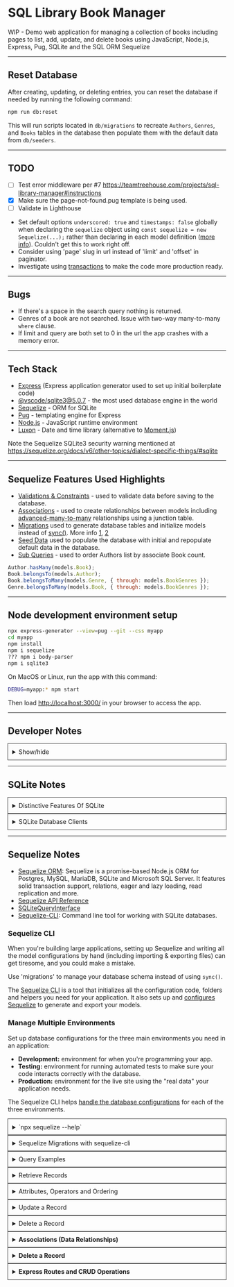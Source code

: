 # SQL Library Book Manager

WIP - Demo web application for managing a collection of books including pages to list, add, update, and delete books using JavaScript, Node.js, Express, Pug, SQLite and the SQL ORM Sequelize

---

## Reset Database

After creating, updating, or deleting entries, you can reset the database if needed by running the following command:

```bash
npm run db:reset
```

This will run scripts located in `db/migrations` to recreate `Authors`, `Genres`, and `Books` tables in the database then populate them with the default data from `db/seeders`.

---

<style>
details { outline: 1px solid #333; padding: 10px }
</style>

## TODO

- [ ] Test error middleware per #7 <https://teamtreehouse.com/projects/sql-library-manager#instructions>
- [x] Make sure the page-not-found.pug template is being used.
- [ ] Validate in Lighthouse
- Set default options `underscored: true` and `timestamps: false` globally when declaring the `sequelize` object using `const sequelize = new Sequelize(...);` rather than declaring in each model definition ([more info](https://sequelize.org/api/v6/class/src/sequelize.js~sequelize#instance-constructor-constructor)). Couldn't get this to work right off.
- Consider using 'page' slug in url instead of 'limit' and 'offset' in paginator.
- Investigate using [transactions](https://sequelize.org/docs/v6/other-topics/transactions/) to make the code more production ready.

---

## Bugs

- If there's a space in the search query nothing is returned.
- Genres of a book are not searched. Issue with two-way many-to-many `where` clause.
- If limit and query are both set to 0 in the url the app crashes with a memory error.

---

## Tech Stack

- [Express](https://expressjs.com/en/starter/generator.html) (Express application generator used to set up initial boilerplate code)
- [@vscode/sqlite3@5.0.7](https://www.sqlite.org/) - the most used database engine in the world
- [Sequelize](https://sequelize.org/master/manual/getting-started.html) - ORM for SQLite
- [Pug](https://pugjs.org/api/getting-started.html) - templating engine for Express
- [Node.js](https://nodejs.org/en/) - JavaScript runtime environment
- [Luxon](https://moment.github.io/luxon/#/) - Date and time library (alternative to [Moment.js](https://moment.github.io/luxon/#/why?id=place-in-the-moment-project))

Note the Sequelize SQLite3 security warning mentioned at <https://sequelize.org/docs/v6/other-topics/dialect-specific-things/#sqlite>

---

## Sequelize Features Used Highlights

- [Validations & Constraints](https://sequelize.org/docs/v6/core-concepts/validations-and-constraints/) - used to validate data before saving to the database.
- [Associations](https://sequelize.org/docs/v6/core-concepts/assocs/) - used to create relationships between models including [advanced-many-to-many](https://sequelize.org/docs/v6/advanced-association-concepts/advanced-many-to-many/) relationships using a junction table.
- [Migrations](https://sequelize.org/docs/v6/other-topics/migrations/) used to generate database tables and initialize models instead of [sync()](https://sequelize.org/docs/v6/core-concepts/model-basics/#model-synchronization). More info [1](https://stackoverflow.com/questions/41595755/sequelize-sync-vs-migrations), [2](https://stackoverflow.com/questions/21105748/sequelize-js-how-to-use-migrations-and-sync#answer-29941038)
- [Seed Data](https://sequelize.org/docs/v6/other-topics/migrations/#creating-the-first-seed-data) used to populate the database with initial and repopulate default data in the database.
- [Sub Queries](https://sequelize.org/docs/v6/other-topics/sub-queries/) - used to order Authors list by associate Book count.


```js
Author.hasMany(models.Book); 
Book.belongsTo(models.Author);
Book.belongsToMany(models.Genre, { through: models.BookGenres });
Genre.belongsToMany(models.Book, { through: models.BookGenres });
```

---

## Node development environment setup

```bash
npx express-generator --view=pug --git --css myapp
cd myapp
npm install
npm i sequelize
??? npm i body-parser
npm i sqlite3
```

On MacOS or Linux, run the app with this command:

```bash
DEBUG=myapp:* npm start
```

Then load <http://localhost:3000/> in your browser to access the app.

---

## Developer Notes

<details>
<summary>Show/hide</summary>

What is the best way to interact with a database?

There are two common approaches for interacting with a database:

- Using the databases' native query language (e.g. SQL)
- Using an Object Data Model ("ODM") or an Object Relational Model ("ORM"). An ODM/ORM represents the website's data as JavaScript objects, which are then mapped to the underlying database. Some ORMs are tied to a specific database, while others provide a database-agnostic backend.

The very best performance can be gained by using SQL, or whatever query language is supported by the database. ODM's are often slower because they use translation code to map between objects and the database format, which may not use the most efficient database queries (this is particularly true if the ODM supports different database backends, and must make greater compromises in terms of what database features are supported).

The benefit of using an ORM is that programmers can continue to think in terms of JavaScript objects rather than database semantics — this is particularly true if you need to work with different databases (on either the same or different websites). They also provide an obvious place to perform data validation.

Note: Using ODM/ORMs often results in lower costs for development and maintenance! Unless you're very familiar with the native query language or performance is paramount, you should strongly consider using an ODM.

Source: [https://developer.mozilla.org/en-US/docs/Learn/Server-side/Express_Nodejs/mongoose#what_is_the_best_way_to_interact_with_a_database](https://developer.mozilla.org/en-US/docs/Learn/Server-side/Express_Nodejs/mongoose#what_is_the_best_way_to_interact_with_a_database)

---

The form attributes define the HTTP `method` used to send the data and the destination of the data on the server (`action`):

- `action`: The resource/URL where data is to be sent for processing when the form is submitted. If this is not set (or set to an empty string), then the form will be submitted back to the current page URL.
- `method`: The HTTP method used to send the data: `POST` or `GET`.
  - The `POST` method should always be used if the data is going to result in a change to the server's database, because this can be made more resistant to cross-site forgery request attacks.
  - The `GET` method should only be used for forms that don't change user data (e.g. a search form). It is recommended for when you want to be able to bookmark or share the URL.

Source: [https://developer.mozilla.org/en-US/docs/Learn/Server-side/Express_Nodejs/forms#html_forms](https://developer.mozilla.org/en-US/docs/Learn/Server-side/Express_Nodejs/forms#html_forms)

---

Often form handling code is implemented using a `GET` route for the initial display of the form and a `POST` route to the same path for handling validation and processing of form data.

Express itself doesn't provide any specific support for form handling operations, but it can use middleware to process `POST` and `GET` parameters from the form, and to validate/sanitize their values.

Source: [https://developer.mozilla.org/en-US/docs/Learn/Server-side/Express_Nodejs/forms#form_handling_process](https://developer.mozilla.org/en-US/docs/Learn/Server-side/Express_Nodejs/forms#form_handling_process)

---

Before the data from a form is stored it must be validated and sanitized:

- Validation checks that entered values are appropriate for each field (are in the right range, format, etc.) and that values have been supplied for all required fields.
- Sanitization removes/replaces characters in the data that might potentially be used to send malicious content to the server.

Source: [https://developer.mozilla.org/en-US/docs/Learn/Server-side/Express_Nodejs/forms#validation_and_sanitization](https://developer.mozilla.org/en-US/docs/Learn/Server-side/Express_Nodejs/forms#validation_and_sanitization)

---

Using the popular express-validator module to perform both validation and sanitization of our form data.

```cmd
npm install express-validator
```

Note: The [express-validator](https://express-validator.github.io/docs/#basic-guide) guide on Github provides a good overview of the API. We recommend you read that to get an idea of all its capabilities (including using [schema validation](https://express-validator.github.io/docs/schema-validation.html) and [creating custom validators](https://express-validator.github.io/docs/custom-validators-sanitizers.html)). Below we cover just a subset that is useful for the LocalLibrary.

</details>

---

## SQLite Notes

<details>
<summary>Distinctive Features Of SQLite</summary>

REF: [Distinctive Features Of SQLite](https://www.sqlite.org/different.html)

- Serverless: There is no interprocess communication (typically TCP/IP) to send requests to the server and to receive back results. The main advantage is that there is no separate server process to install, setup, configure, initialize, manage, and troubleshoot. This is one reason why SQLite is a "zero-configuration" database engine. Programs that use SQLite require no administrative support for setting up the database engine before they are run. Any program that is able to access the disk is able to use an SQLite database.
- Single Database File: Database files can easily be copied onto a USB memory stick or emailed for sharing. Other SQL database engines tend to store data as a large collection of files. Often these files are in a standard location that only the database engine itself can access. This makes the data more secure, but also makes it harder to access.
- Stable Cross-Platform Database File: All machines use the same file format. Furthermore, the developers have pledged to keep the file format stable and backwards compatible, so newer versions of SQLite can read and write older database files.
Most other SQL database engines require you to dump and restore the database when moving from one platform to another and often when upgrading to a newer version of the software.
- Compact: The whole SQLite library with everything enabled is less than 500KiB in size.
- Manifest typing: Most SQL database engines use static typing. A datatype is associated with each column in a table and only values of that particular datatype are allowed to be stored in that column. SQLite relaxes this restriction by using manifest typing. In manifest typing, the datatype is a property of the value itself, not of the column in which the value is stored. SQLite thus allows the user to store any value of any datatype into any column regardless of the declared type of that column. (There are some exceptions to this rule: An INTEGER PRIMARY KEY column may only store integers. And SQLite attempts to coerce values into the declared datatype of the column when it can.)

As far as we can tell, the SQL language specification allows the use of manifest typing. Nevertheless, most other SQL database engines are statically typed and so some people feel that the use of manifest typing is a bug in SQLite. But the authors of SQLite feel very strongly that this is a feature. The use of manifest typing in SQLite is a deliberate design decision which has proven in practice to make SQLite more reliable and easier to use, especially when used in combination with dynamically typed programming languages such as Tcl and Python.
- Variable-length records: Most other SQL database engines allocated a fixed amount of disk space for each row in most tables. They play special tricks for handling BLOBs and CLOBs which can be of wildly varying length. But for most tables, if you declare a column to be a VARCHAR(100) then the database engine will allocate 100 bytes of disk space regardless of how much information you actually store in that column.

SQLite, in contrast, use only the amount of disk space actually needed to store the information in a row. If you store a single character in a VARCHAR(100) column, then only a single byte of disk space is consumed. (Actually two bytes - there is some overhead at the beginning of each column to record its datatype and length.)

The use of variable-length records by SQLite has a number of advantages. It results in smaller database files, obviously. It also makes the database run faster, since there is less information to move to and from disk. And, the use of variable-length records makes it possible for SQLite to employ manifest typing instead of static typing.
- Readable source code: The source code to SQLite is designed to be readable and accessible to the average programmer. All procedures and data structures and many automatic variables are carefully commented with useful information about what they do. Boilerplate commenting is omitted.
- SQL statements compile into virtual machine code: Every SQL database engine compiles each SQL statement into some kind of internal data structure which is then used to carry out the work of the statement. But in most SQL engines that internal data structure is a complex web of interlinked structures and objects. In SQLite, the compiled form of statements is a short program in a machine-language like representation. Users of the database can view this [virtual machine language](https://www.sqlite.org/opcode.html) by prepending the [EXPLAIN](https://www.sqlite.org/lang_explain.html) keyword to a query.
- Public domain: The source code for SQLite is in the public domain. No claim of copyright is made on any part of the core source code. This means that anybody is able to legally do anything they want with the SQLite source code. SQLite is different in that copyright law simply does not apply.
- SQL language extensions: SQLite provides a number of enhancements to the SQL language not normally found in other database engines. The EXPLAIN keyword and manifest typing have already been mentioned above. SQLite also provides statements such as [REPLACE](https://www.sqlite.org/lang_replace.html) and the [ON CONFLICT](https://www.sqlite.org/lang_conflict.html) clause that allow for added control over the resolution of constraint conflicts. SQLite supports [ATTACH](https://www.sqlite.org/lang_attach.html) and [DETACH](https://www.sqlite.org/lang_detach.html) commands that allow multiple independent databases to be used together in the same query. And SQLite defines APIs which allow the user to add new [SQL functions](https://www.sqlite.org/c3ref/create_function.html) and [collating sequences](https://www.sqlite.org/c3ref/create_collation.html).

</details>

<details>
<summary>SQLite Database Clients</summary>

- [SQLiteStudio](https://sqlitestudio.pl)
- [DB Browser for SQLite (DB4S)](https://sqlitebrowser.org/dl/)

</details>

---

## Sequelize Notes

- [Sequelize ORM](https://sequelize.org/): Sequelize is a promise-based Node.js ORM for Postgres, MySQL, MariaDB, SQLite and Microsoft SQL Server. It features solid transaction support, relations, eager and lazy loading, read replication and more.
- [Sequelize API Reference](https://sequelize.org/master/identifiers)
- [SQLiteQueryInterface](https://sequelize.org/master/class/src/dialects/sqlite/query-interface.js~SQLiteQueryInterface.html)
- [Sequelize-CLI](https://github.com/sequelize/cli): Command line tool for working with SQLite databases.

### Sequelize CLI

When you're building large applications, setting up Sequelize and writing all the model configurations by hand (including importing & exporting files) can get tiresome, and you could make a mistake.

Use 'migrations' to manage your database schema instead of using `sync()`.

The [Sequelize CLI](https://github.com/sequelize/cli) is a tool that initializes all the configuration code, folders and helpers you need for your application. It also sets up and [configures Sequelize](http://docs.sequelizejs.com/manual/migrations.html#the-cli) to generate and export your models.

### Manage Multiple Environments

Set up database configurations for the three main environments you need in an application:

- <strong>Development:</strong> environment for when you're programming your app.
- <strong>Testing:</strong> environment for running automated tests to make sure your code interacts correctly with the database.
- <strong>Production:</strong> environment for the live site using the "real data" your application needs.

The Sequelize CLI helps [handle the database configurations](http://docs.sequelizejs.com/manual/migrations.html#configuration) for each of the three environments.

<details>
<summary>`npx sequelize --help`</summary>

```bash
% npx sequelize --help

Sequelize CLI [Node: 16.13.1, CLI: 6.4.1, ORM: 6.17.0]

sequelize <command>

Commands:
  sequelize db:migrate                        Run pending migrations
  sequelize db:migrate:schema:timestamps:add  Update migration table to have timestamps
  sequelize db:migrate:status                 List the status of all migrations
  sequelize db:migrate:undo                   Reverts a migration
  sequelize db:migrate:undo:all               Revert all migrations ran
  sequelize db:seed                           Run specified seeder
  sequelize db:seed:undo                      Deletes data from the database
  sequelize db:seed:all                       Run every seeder
  sequelize db:seed:undo:all                  Deletes data from the database
  sequelize db:create                         Create database specified by configuration
  sequelize db:drop                           Drop database specified by configuration
  sequelize init                              Initializes project
  sequelize init:config                       Initializes configuration
  sequelize init:migrations                   Initializes migrations
  sequelize init:models                       Initializes models
  sequelize init:seeders                      Initializes seeders
  sequelize migration:generate                Generates a new migration file
  sequelize migration:create                  Generates a new migration file
  sequelize model:generate                    Generates a model and its migration
  sequelize model:create                      Generates a model and its migration
  sequelize seed:generate                     Generates a new seed file
  sequelize seed:create                       Generates a new seed file

Options:
  --version  Show version number                                                                                                  [boolean]
  --help     Show help
```

</details>

<details>
<summary>Sequelize Migrations with sequelize-cli</summary>

Use migrations to manipulate the database table definitions. They help define:

- Tables
- Columns
- Relationships

Compared to models: Models are used by Sequelize to generate methods for accessing and updating the database tables - such as creating and deleting rows.

Migrations make working on the database easier at scale, such as if there are multiple developers working on the app. It a way to have version control  for the database structure.

Migrations are sequential and need to be run in order. They dont' make sense if they don't run in order, so they're ordered by filename starting with the date and time.

</details>

<details>
<summary>Query Examples</summary>

### References

- [Querying](https://sequelize.org/master/manual/model-querying-basics.html)
- [Data retrieval / Finders](https://sequelize.org/master/manual/model-querying-finders.html)
- [`findByPk()`](https://sequelize.org/master/class/lib/model.js%7EModel.html#static-method-findByPk)
- [`findAll()`](https://sequelize.org/master/class/lib/model.js%7EModel.html#static-method-findAll)
- [Applying `where` clauses](https://sequelize.org/master/manual/model-querying-basics.html#applying-where-clauses)

```js
// Get count of all books in the database
// https://sequelize.org/v7/manual/getting-started.html#querying
sequelize
  .query('SELECT * FROM Books', { type: Sequelize.QueryTypes.SELECT })
  .then((count) => {
    console.log(`✅ There are ${count.length} books in the database.`);
  })
  .catch((err) => {
    console.error('❌ Unable to query the database:', err);

    // About Errors
    // The error thrown by Sequelize contains an errors property, which is an array with 1 or more ValidationErrorItems, each represents a failed validation. Before displaying the error, we want to check the type of error.
    if (error.name === 'SequelizeValidationError') {
      // If the error is SequelizeValidationError, map over the error item(s) and return an array holding any error messages. In this case, we're outputting them to the console:
      const errors = error.errors.map((err) => err.message);
      console.error('🚫 Validation errors: ', errors);
    } else {
      // In the else block, use a throw statement to rethrow other types of errors caught by catch (for example, general errors, a record is missing, or any other unforeseen errors):
      throw error;
    }
    });
```

</details>

<details>
<summary>Retrieve Records</summary>

REF: [https://teamtreehouse.com/library/using-sql-orms-with-nodejs/performing-crud-operations/retrieve-records](https://teamtreehouse.com/library/using-sql-orms-with-nodejs/performing-crud-operations/retrieve-records)

### `findByPk()`

The method `findByPk()` (or 'find by primary key') retrieves a single instance by its primary key (or id) value.

1. In `app.js`, initialize a new variable named `movieById` to `await Movie.findByPk()`:

```js
(async () => {
  await db.sequelize.sync({ force: true });

  try {
    // ... all model instances

    const movieById = await Movie.findByPk();
    console.log(movieById.toJSON());

  } catch(error) {
    ...
  }
})();
```

2. Retrieve a movie by passing `findByPk()` a known ID:

```js
(async () => {
  await db.sequelize.sync({ force: true });

  try {
    // ... All model instances

    const movieById = await Movie.findByPk(1);
    console.log(movieById.toJSON());

  } catch(error) {
    ...
  }
})();
```

Finder methods like findByPk() return a model instance. In this case, `movieById` is an instance of `Movie`, which contains the data of the table entry with ID `1`. If you convert the instance to JSON, with `movieById.toJSON()`, and log it to the console, you should see a similar output:

```json
{ id: 1,
  title: 'Toy Story',
  runtime: 81,
  releaseDate: '1995-11-22',
  isAvailableOnVHS: true,
  createdAt: 2019-07-19T14:37:34.682Z,
  updatedAt: 2019-07-19T14:37:34.682Z }
```

If you pass `findByPk()` an ID that does not exist in a table, the method returns `null`.

*Suggestion: Comment out or remove all console.log() methods in your try block, except for the one you're currently testing.*

### `findOne()`

The method `findOne()` finds and retrieves one specific element in a table. For example, find one movie with a runtime of 115 minutes.

1. Initialize a variable named `movieByRuntime` to `await Movie.findOne()`:

```js
(async () => {
  await db.sequelize.sync({ force: true });

  try {
    // ... All model instances

    const movieByRuntime = await Movie.findOne();

  } catch(error) {
    ...
  }
})();
```

`findOne` takes an options object where you specify the attributes to search. Let's instruct Sequelize that we want to "find a movie where runtime is 115".

2. Pass `Movie.findOne()` an object. Inside the object, add the `where` property. Set `where` to an object containing the key/value `runtime: 115`:

```js
(async () => {
  await db.sequelize.sync({ force: true });

  try {
    // ... All model instances

    const movieByRuntime = await Movie.findOne({ where: { runtime: 115 } });
    console.log(movieByRuntime.toJSON());

  } catch(error) {
    ...
  }
})();
```

`.findOne()` returns the first matching record. In this case, the first entry of the 'Movies' table with `runtime` set to `115`. The console output should display one entry of a movie with a runtime of 115:

```json
{ id: 2,
  title: 'The Incredibles',
  runtime: 115,
  releaseDate: '2004-04-14',
  isAvailableOnVHS: true,
  createdAt: 2019-07-19T15:36:05.066Z,
  updatedAt: 2019-07-19T15:36:05.066Z }
```

### What is `where`?

The `where` object is used to filter a query using the property / value pairs passed to it. As you'll soon learn, the property values can be primitives for equality matches or objects for creating more complex comparisons, using [Sequelize's operators](https://sequelize.org/master/manual/model-querying-basics.html#operators).

`findOne()` vs. `findByPk()`

Since `findOne()` always returns only the first matching record, there may be times when the method returns the wrong record (or not the one you want). For example, if you're doing a query for 'Tom Hanks' using just `lastName`:

```js
const personByLastname = await Person.findOne({ where: { lastName: 'Hanks' } });
```

...there may be tens (or hundreds) of records where `lastName` is `Hanks`. So it's likely that the method above could return unexpected results.

Because of this, searching by ID with `findByPk()` is a more efficient and precise way to find a record:

```js
const personById = await Person.findByPk(100);
```

### `findAll()`

The `findAll` method retrieves a collection of *all* records, instead of a single record.

1. *Retrieve all movies*. Initialize a variable named `movies` to `await Movie.findAll()`:

```js
(async () => {
  await db.sequelize.sync({ force: true });

  try {
    // ... All model instances

    const movies = await Movie.findAll();
    console.log( movies.map(movie => movie.toJSON()) );

  } catch(error) {
    ...
  }
})();
```

`movies` now holds an array with all instances of `Movie` -- in other words, all entries in the `Movies` table.

2. <strong>Log the results</strong>. Map over each instance in the array and convert it JSON:

```js
(async () => {
  await db.sequelize.sync({ force: true });

  try {
    // ... All model instances

    const movies = await Movie.findAll();
    console.log( movies.map(movie => movie.toJSON()) );

  } catch(error) {
    ...
  }
})();
```

The console output should display all movie records.

### Filter Results

The `findAll()` method also take an options object. Within the object you can add any number of criteria to filter the results. For example, the following query uses the `where` object to find all people with the last name 'Hanks':

```js
const people = await Person.findAll({
  where: {
    lastName: 'Hanks'
  }
});
// SELECT * FROM People WHERE lastName = 'Hanks';
console.log( people.map(person => person.toJSON()) );
```

You can also use `where` for more complex AND conditions by nesting two or more properties. For example, the following returns all movies where `runtime` is `92` *and* `isAvailableOnVHS` is `true`:

```js
const movies = await Movie.findAll({
  where: {
    runtime: 92,
    isAvailableOnVHS: true
  }
});
// SELECT * FROM Movies WHERE runtime = 92 AND isAvailableOnVHS = true;
console.log( movies.map(movie => movie.toJSON()) );
```

</details>

<details>
<summary>Attributes, Operators and Ordering</summary>

REF: [https://teamtreehouse.com/library/using-sql-orms-with-nodejs/performing-crud-operations/attributes-operators-and-ordering](https://teamtreehouse.com/library/using-sql-orms-with-nodejs/performing-crud-operations/attributes-operators-and-ordering)

Currently, when you retrieve data using a retrieval method, all attributes (or columns) of an entry are returned. For instance:

```json
{ id: 2,
  title: 'The Incredibles',
  runtime: 115,
  releaseDate: '2004-04-14',
  isAvailableOnVHS: true,
  createdAt: 2019-07-19T15:36:05.066Z,
  updatedAt: 2019-07-19T15:36:05.066Z }
```

Sequelize lets you pass an attributes option to a finder method to specify exactly which attributes to return.

### Return a Subset of Data with Attributes

Let's return only IDs and titles from the 'Movies' table.

1. Add an `attributes` property to the `findAll()` method's options object. To select the `id` and `title` attributes, set the value of `attributes` to an array, then specify the attributes by including the strings `'id'` and `'title'` inside the array:

```js
(async () => {
  await db.sequelize.sync({ force: true });

  try {

    // ... All model instances

    const movies = await Movie.findAll({
      attributes: ['id', 'title'], // return only id and title
      where: {
        isAvailableOnVHS: true,
      },
    });
    console.log( movies.map(movie => movie.toJSON()) );

  } catch(error) {
    ...
  }
})();
```

2. Run your app with `npm start`. `findAll()` returns only the `id` and `title` of each movie. The JSON data in your console output might look similar to this:

```js
[ { id: 1, title: 'Toy Story' },
  { id: 2, title: 'The Incredibles' },
  { id: 3, title: 'Toy Story 2' } ]
```

### Operators

You'll often want to create more complex comparisons and filtering of data. For example, return all movies released after `1-01-2004`, or movies with a runtime greater than 95 minutes.

Sequelizes provides special properties called operators to let you do just that. You can specify comparisons like "greater than", "less than", "endsWith" and [much more](https://sequelize.org/master/manual/model-querying-basics.html#operators) within your `where` clauses.

The `db/index.js` file exposes the Sequelize package whenever you import `./db` into your application code. This means that wherever you use `require('./db')`, you have access to all of Sequelize's methods and functionality. Let's begin using operators by first destructuring the `Op` (Operators) property from Sequelize.

1. In `app.js`, use destructuring assignment to extract the property `Op` from `db.Sequelize`:

```js
const db = require('./db');
const { Movie, Person } = db.models;
const { Op } = db.Sequelize;
...
```

You use an operator by calling the operator property (`Op`) followed by the operator you want to use inside brackets.

2. Return all movies with a release data "greater than or equal" to `'2004-01-01'`, using `[Op.gte]: '2004-01-01'`, as shown below:

```js
(async () => {
  await db.sequelize.sync({ force: true });

  try {

    // ... All model instances

    const movies = await Movie.findAll({
      attributes: ['id', 'title'],
      where: {
        releaseDate: {
          [Op.gte]: '2004-01-01' // greater than or equal to the date
        }
      },
    });
    console.log( movies.map(movie => movie.toJSON()) );

  } catch(error) {
    ...
  }
})();
```

3. Add the `runtime` property to return movies with a runtime "greater than" 95 minutes AND a release date "greater than or equal" to `'2004-01-01'` (feel free to use other properties):

```js
(async () => {
  await db.sequelize.sync({ force: true });

  try {

    // ... All model instances

    const movies = await Movie.findAll({
      attributes: ['id', 'title'],
      where: {
        releaseDate: {
          [Op.gte]: '2004-01-01', // greater than or equal to the date
        }
        runtime: {
          [Op.gt]: 95, // greater than 95
        },
      },
    });
    console.log( movies.map(movie => movie.toJSON()) );

  } catch(error) {
    ...
  }
})();
```

Operators are a useful and powerful feature, and there's a whole lot more you can do with them, like check if a string value "startsWith" or "endWith" a certain word:

```js
title: {
  [Op.endsWith]: 'story'
}
```

Or, check if a number value falls "between" a specified range:

```js
runtime: {
  [Op.between]: [75, 115]
}
```

Be sure to experiment with some of the other operators displayed in the [Sequelize docs.](https://sequelize.org/master/manual/model-querying-basics.html#operators)

### Ordering

Within the `findAll()` method's options object, you can also specify the order of the returned results. For example, let's return all movies with a title that ends with 'story'. We'll return the results according to their ID in descending order.

Order a set of results using the `order` property with an array of arrays:

```js
const movies = await Movie.findAll({
  attributes: ['id', 'title'],
  where: {
    title: {
      [Op.endsWith]: 'story'
    },        
  },
  order: [['id', 'DESC']] // IDs in descending order
});
console.log( movies.map(movie => movie.toJSON()) );
```

The `order` value is an array of arrays because you could order by multiple attributes (columns). Each array includes the attribute you want to order by and in which order, ASCending or DESCending. In this case we're ordering by IDs in DESCending order.

The results might look similar to what's shown below:

```js
[ { id: 6, title: 'West Side Story' },
  { id: 5, title: 'The Neverending Story' },
  { id: 1, title: 'Toy Story' } ]
```

The following returns all movies released on or after `01-01-1995`. It's ordering by `releaseDate` in ASCending order:

```js
const movies = await Movie.findAll({
  attributes: ['id', 'title', 'releaseDate'],
  where: {
    releaseDate: {
      [Op.gte]: '1995-01-01'
    }
  },
  order: [['releaseDate', 'ASC']], // dates in ascending order
});
console.log( movies.map(movie => movie.toJSON()) );
```

The results might look similar to what's shown below (notice the dates are in order from earliest to latest release):

```js
[ { id: 1, title: 'Toy Story', releaseDate: '1995-11-22' },
  { id: 4, title: 'Toy Story 2', releaseDate: '1999-11-24' },
  { id: 2, title: 'The Incredibles', releaseDate: '2004-04-14' },
  { id: 3, title: 'Toy Story 3', releaseDate: '2010-06-18' } ]
```

Ordering can be useful when you, for example, need to order a list of entries (such as blog articles) by the `createdAt` attribute. You're able to list the articles from most recent to oldest.

Example:

```js
const articles = await Article.findAll({
  attributes: ['title', 'author'],
  order: ["createdAt", "DESC"]], // articles in descending order
});
```

Resources

- [Attributes](https://sequelize.org/master/manual/model-querying-basics.html#specifying-attributes-for-select-queries)
- [Operators](https://sequelize.org/master/manual/model-querying-basics.html#operators)
- [Ordering](https://sequelize.org/master/manual/model-querying-basics.html#ordering)

</details>

<details>
<summary>Update a Record</summary>

REF: [https://teamtreehouse.com/library/using-sql-orms-with-nodejs/performing-crud-operations/update-a-record](https://teamtreehouse.com/library/using-sql-orms-with-nodejs/performing-crud-operations/update-a-record)

You're halfway done with learning CRUD operations. You've created and read rows of data. In this step, you will work on updating records.

A movie in the database just released a VHS collector's edition and you need to update its `isAvailableOnVHS` value from `false` to `true`. Before updating a record, you first need to find it, which you already know how to do.

### Use `findByPk()` to Find the Record to Update

For example, the following returns 'Toy Story 3':

```js
(async () => {
  await db.sequelize.sync({ force: true });

  try {
    // ... All model instances

    const toyStory3 = await Movie.findByPk(3);

  } catch(error) {
    ...
  }
})();
```

Once you've found the record, there are two ways you might update it:

- Update the property using dot notation (`instance.property = new value`) and persist the changes with `save()`.
- Use the Sequelize `update()` method.

### Update a Record with `save()`

The following updates the `isAvailableOnVHS` value of the `toyStory3` instance using dot notation:

```js
(async () => {
  await db.sequelize.sync({ force: true });

  try {
    // ... All model instances

    const toyStory3 = await Movie.findByPk(3);
    toyStory3.isAvailableOnVHS = true;
    await toyStory3.save();

    console.log( toyStory3.get({ plain: true }) );

  } catch(error) {
    ...
  }
})();
```

The `save()` method needs to be called on the model instance to save the update to the database.

Note: When converting an instance or collection of instances to JSON, calling `get({ plain: true})` returns the same as calling `.toJSON()` – a *plain* object with just the model attributes and values.

### Update a Record with `update()`

The following calls the model instance `update()` method, which accepts an object with the key/values to update:

```js
(async () => {
  await db.sequelize.sync({ force: true });

  try {
    // ... All model instances

    const toyStory3 = await Movie.findByPk(3);
    await toyStory3.update({
      isAvailableOnVHS: true,
    });
    console.log( toyStory3.get({ plain: true }) );

  } catch(error) {
    ...
  }
})();
```

Both approaches you learned effectively update a record and persist the changes to the database. Once you update a record, its `updatedAt` value automatically updates to the time at which the update occurred:

```js
{ id: 3,
  title: 'Toy Story 3',
  runtime: 103,
  releaseDate: '2010-06-18',
  isAvailableOnVHS: true,
  createdAt: 2019-07-22T19:38:28.990Z,
  updatedAt: 2019-07-22T19:38:29.023Z }
```

### Define Which Attributes to Save

Sequelize gives you the ability to specify exactly which attributes should be saved when using either the `save()` or `update()` method, with the `fields` property.

1. <strong>Pass `update()` an *options* object as a second argument.</strong> Then, try to update the `title` value of a movie as shown below:

```js
(async () => {
  await db.sequelize.sync({ force: true });

  try {
    // ... All model instances

    const toyStory3 = await Movie.findByPk(3);
    await toyStory3.update({
      title: 'Trinket Tale 3', // new title
      isAvailableOnVHS: true,
    }, { }); 

    console.log( toyStory3.get({ plain: true }) );

  } catch(error) {
    ...
  }
})();
```

The `fields` property sets which attributes are allowed to be updated and saved to the database, using an array of attribute (or column) names.

2. Add the `fields` property to the options object, and set it to an array holding the string `'isAvailableOnVHS'`:

```js
(async () => {
  await db.sequelize.sync({ force: true });

  try {
    // ... All model instances

    const toyStory3 = await Movie.findByPk(3);
    await toyStory3.update({
      title: 'Trinket Tale 3', // this will be ignored
      isAvailableOnVHS: true,
    }, { fields: ['isAvailableOnVHS'] }); 

    console.log( toyStory3.get({ plain: true }) );

  } catch(error) {
    ...
  }
})();
```

When you run the app, the console output and your 'Movies' table should not display an updated movie title -- only `isAvailableOnVHS` should be updated to `true`:

```js
{ id: 3,
  title: 'Toy Story 3',
  runtime: 103,
  releaseDate: '2010-06-18',
  isAvailableOnVHS: true,
  createdAt: 2019-07-22T21:09:07.085Z,
  updatedAt: 2019-07-22T21:09:07.115Z }
```

If you, however, specify the `title` attribute in the `fields` array:

```js
await toyStory3.update({
  title: 'Trinket Tale 3',
  isAvailableOnVHS: true,
}, { fields: ['title', 'isAvailableOnVHS'] }); 
```

... the `title` attribute will be updated and saved to the database:

```js
{ id: 3,
  title: 'Trinket Tale 3',
  runtime: 103,
  releaseDate: '2010-06-18',
  isAvailableOnVHS: true,
  ... }
```

Being able to allow/disallow (or *whitelist*) columns to update is useful when you want to ensure that users cannot pass objects with columns that should not be updated via a form, for example).

### Resources

- [Updating / Saving / Persisting an instance](https://sequelize.org/master/manual/instances.html#updating---saving---persisting-an-instance)
- [`update()`](https://sequelize.org/master/class/lib/model.js%7EModel.html#static-method-update)

</details>

<details>
<summary>Delete a Record</summary>

REF: [https://teamtreehouse.com/library/using-sql-orms-with-nodejs/performing-crud-operations/delete-a-record](https://teamtreehouse.com/library/using-sql-orms-with-nodejs/performing-crud-operations/delete-a-record)

In this step, you will learn how to delete records with Sequelize. Once you've created an instance and have a reference to it, you can delete a record from your database using the Sequelize `destroy()` method.

### Delete a Movie

You first need to find a record in order to delete it.

In `app.js`, use `findByPk()` to retrieve the movie instance you want to delete:

```js
(async () => {
  await db.sequelize.sync({ force: true });

  try {
    // All model instances... 

    // Find a record
    const toyStory = await Movie.findByPk(1);

    // Find and log all movies
    const movies = await Movie.findAll();
    console.log( movies.map(movie => movie.toJSON()) );

  } catch(error) {
    ...
  }
})();
```

Once you retrieve the movie, you can destroy it. Like `create()`, `update()`, and all finder methods, the `destroy()` method is an asynchronous call that returns a Promise.

Call the `destroy()` method on the model instance to delete the record:

```js
(async () => {
  await db.sequelize.sync({ force: true });

  try {
    // All model instances... 

    // Find a record
    const toyStory = await Movie.findByPk(1);

    // Delete a record
    await toyStory.destroy();

    // Find and log all movies
    const movies = await Movie.findAll();
    console.log( movies.map(movie => movie.toJSON()) );

  } catch(error) {
    ...
  }
})();
```

Note: Since `delete` is a reserved keyword in JavaScript, Sequelize uses `destroy()`.

3. Run your app with `npm start`. The deleted record should not return from the `Movie.findAll()` query and appear in the console output. If you refresh your 'Movie' database table, the destroyed entry should disappear.

### Logical / "Soft" Deletes vs. Physical Deletes

Sequelize provides a "paranoid" setting for "soft" deletes. This gives you the ability to mark a record as deleted instead of physically removing it from the database.

1. <strong>Open the file `db/models/movie.js`</strong>. Pass the `paranoid` property to your `Movie` model's options object and set it to `true`:

```js
module.exports = (sequelize) => {
  class Movie extends Sequelize.Model {}
  Movie.init({
    id: {...},
    title: {...},
    runtime: {...},
    releaseDate: {...},
    isAvailableOnVHS: {...},
  }, { 
    paranoid: true, // enable "soft" deletes
    sequelize 
  });

  return Movie;
};
```

Setting the `paranoid` option to `true` means that a destroyed record will not be physically deleted from the database, but it will also not be returned in future queries.

2. <strong>Run your app with `npm start`<strong>. When you refresh the 'Movies' table in DB Browser for SQLite, the destroyed record should reappear. Notice how Sequelize added a `deletedAt` column to the table indicating the time at which the record's 'soft deletion' happened. The other record's `deletedAt` value is `NULL`.

When running queries, Sequelize will automatically filter out records whose `deletedAt` column values are not `null`. Those records will no longer be included in future queries.

Not permanently deleting a record with `destroy()` could have its advantages. It allows you to keep a history for database auditing. It also makes it easier to restore "deleted" data, and there is less risk of data loss if something goes wrong.

However, soft-deleted records also take up space in your database. They could add complexity to your queries and you may have to consider the performance implications of keeping all the data down the road.

### Working in Bulk

Now that you've learned about CRUD operations with Sequelize, [check out the docs](https://sequelize.org/master/manual/instances.html#working-in-bulk--creating--updating-and-destroying-multiple-rows-at-once-) to view the methods for creating, updating, and deleting <strong>multiple</strong> instances (or rows) at once.

- [Destroying / Deleting persistent instances](https://sequelize.org/master/manual/instances.html#destroying---deleting-persistent-instances)
- [`destroy()`](https://sequelize.org/master/class/lib/model.js%7EModel.html#static-method-destroy)
- [Physical vs. logical / soft delete](https://stackoverflow.com/questions/378331/physical-vs-logical-soft-delete-of-database-record)
- [`bulkCreate()`](https://sequelize.org/master/class/lib/model.js%7EModel.html#static-method-bulkCreate)

</details>

<details>
<summary>Associations (Data Relationships)</summary>

### Associations (Data Relationships)

The data in your models can be described using the nouns that you've identified for your application - in this case, `Movie` and `Person`.

There are also relationships between your models (or tables). For example, a Movie might be associated with a Person as a director, and might also be associated with one or more "People" (the plural of Person) as its actors. These associations between Movie and Person are known as "data relationships"

- REF: <https://teamtreehouse.com/library/data-relationships-with-sql-and-sequelize-2>
- [Sequelize DoAssociations Docs](https://sequelize.org/master/manual/assocs.html)

</details>

<details>
<summary>Delete a Record</summary>

</details>

<details>
<summary>Express Routes and CRUD Operations</summary>

### Express Routes and CRUD Operations

You'll often wire [Express routes](https://expressjs.com/en/guide/routing.html) to your SQL-based database via Sequelize ORM. The following demonstrates how you might use Sequelize within an Express application to perform CRUD operations:

```js
const { Router } = require('express');
const { Movie } = require('../models');

const router = new Router();

/* POST create movie */
router.post('/', async (req, res, next) => {
  const movie = await Movie.create(req.body);
  res.redirect('/movies/' + movie.id);
});

/* GET / retrieve movie to update */
router.get('/:id/edit', async (req, res, next) => {
  const movie = await Movie.findByPk(req.params.id);
  res.render('movies/edit', { movie, title: 'Edit Movie' });
});

/* PUT update movie */
router.put('/:id', async (req, res, next) => {
  const movie = await Movie.findByPk(req.params.id);
  await movie.update(req.body);
  res.redirect('/movies/' + movie.id);
});

/* Delete movie */
router.post('/movies/:id/delete', async (req, res) => {
  const movieToDelete = await Movie.findByPk(req.params.id);
  await movieToDelete.destroy();
  res.redirect('/movies');
});
```

</details>
